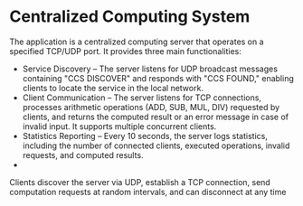 # Centralized Computing System

The application is a centralized computing server that operates on a specified TCP/UDP port. It provides three main functionalities:

- Service Discovery – The server listens for UDP broadcast messages containing "CCS DISCOVER" and responds with "CCS FOUND," enabling clients to locate the service in the local network.
- Client Communication – The server listens for TCP connections, processes arithmetic operations (ADD, SUB, MUL, DIV) requested by clients, and returns the computed result or an error message in case of invalid input. It supports multiple concurrent clients.
- Statistics Reporting – Every 10 seconds, the server logs statistics, including the number of connected clients, executed operations, invalid requests, and computed results.
- 
Clients discover the server via UDP, establish a TCP connection, send computation requests at random intervals, and can disconnect at any time
